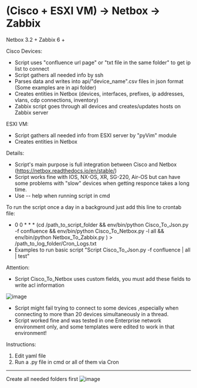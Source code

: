 # (Cisco + ESXI VM) -> Netbox -> Zabbix

Netbox 3.2 +
Zabbix 6 +

Cisco Devices:
  - Script uses "confluence url page" or "txt file in the same folder" to get ip list to connect
  - Script gathers all needed info by ssh
  - Parses data and writes into api/"device_name".csv files in json format (Some examples are in api folder)
  - Creates entities in Netbox (devices, interfaces, prefixes, ip addresses, vlans, cdp connections, inventory)
  - Zabbix script goes through all devices and creates/updates hosts on Zabbix server

ESXI VM:
  - Script gathers all needed info from ESXI server by "pyVim" module
  - Creates entities in Netbox 

Details:
  - Script's main purpose is full integration between Cisco and Netbox (https://netbox.readthedocs.io/en/stable/)
  - Script works fine with IOS, NX-OS, XR, SG-220, Air-OS but can have some problems with "slow" devices when getting responce takes a long time.
  - Use -- help when running script in cmd
  
To run the script once a day in a background just add this line to crontab file: 
  - 0 0 * * * (cd /path_to_script_folder && env/bin/python Cisco_To_Json.py -f confluence && env/bin/python Cisco_To_Netbox.py -l all && env/bin/python Netbox_To_Zabbix.py ) > /path_to_log_folder/Cron_Logs.txt
  - Examples to run basic script "Script Cisco_To_Json.py -f confluence | all | test"

Attention:
  - Script Cisco_To_Netbox uses custom fields, you must add these fields to write acl information

  ![image](https://user-images.githubusercontent.com/101651215/158596859-1df20062-a851-470a-849b-b1173ac6cb15.png)
  
  - Script might fail trying to connect to some devices ,especially when connecting to more than 20 devices simultaneously in a thread.
  - Script worked fine and was tested in one Enterprise network environment only, and some templates were edited to work in that environment!

Instructions:
  1. Edit yaml file
  2. Run a .py file in cmd or all of them via Cron
  


----------------------------------------------------------------------------------------------------------------------------------------------------------------
Create all needed folders first
![image](https://user-images.githubusercontent.com/101651215/164753440-fe977c92-1498-419a-8300-90f3f0dc2fdb.png)

